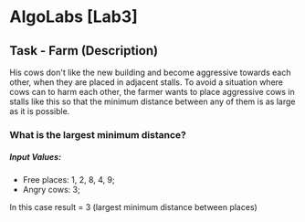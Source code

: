 # AlgoLabs [Lab3]
## Task - Farm (Description)
 His cows don't like the new building and become aggressive towards each other,
 when they are placed in adjacent stalls. To avoid a situation where cows can
 to harm each other, the farmer wants to place aggressive cows in stalls like this
 so that the minimum distance between any of them is as large as
 it is possible.
 ### What is the largest minimum distance?
 
 ##### Input Values: 
 - Free places: 1, 2, 8, 4, 9;
 - Angry cows: 3;

 In this case result = 3 (largest minimum distance between places)
